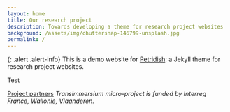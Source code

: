 ```yaml
---
layout: home
title: Our research project
description: Towards developing a theme for research project websites
background: /assets/img/chuttersnap-146799-unsplash.jpg
permalink: /
---
```


{: .alert .alert-info}
This is a demo website for [Petridish](https://github.com/peterdesmet/petridish): a Jekyll theme for research project websites.

Test

[Project partners](/assets/images/trans_partners.jpg)
_Transimmersium micro-project is funded by Interreg France, Wallonie, Vlaanderen._
